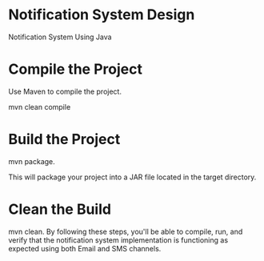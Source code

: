 # Notification System Design
Notification System Using Java
# Compile the Project 
Use Maven to compile the project.

mvn clean compile
# Build the Project
mvn package.

This will package your project into a JAR file located in the target directory.
# Clean the Build
mvn clean.
By following these steps, you'll be able to compile, run, and verify that the notification system implementation is functioning as expected using both Email and SMS channels.

